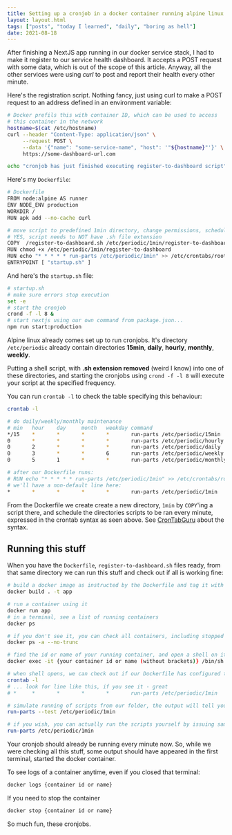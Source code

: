 ```yaml
---
title: Setting up a cronjob in a docker container running alpine linux node image container
layout: layout.html
tags: ["posts", "today I learned", "daily", "boring as hell"]
date: 2021-08-18
---
```


After finishing a NextJS app running in our docker service stack, I had to make it register to our service health dashboard. It accepts a POST request with some data, which is out of the scope of this article. Anyway, all the other services were using  _curl_ to post and report their health every other minute.

Here's the registration script. Nothing fancy, just using curl to make a POST request to an address defined in an environment variable:

```bash
# Docker prefils this with container ID, which can be used to access 
# this container in the network
hostname=$(cat /etc/hostname)
curl --header "Content-Type: application/json" \
     --request POST \
     --data '{"name": "some-service-name", "host": '"${hostname}"'}' \
     https://some-dashboard-url.com

echo "cronjob has just finished executing register-to-dashboard script"
```

Here's my `Dockerfile`:

```bash
# Dockerfile
FROM node:alpine AS runner
ENV NODE_ENV production
WORKDIR /
RUN apk add --no-cache curl

# move script to predefined 1min directory, change permissions, schedule it for running
# YES, script needs to NOT have .sh file extension
COPY  /register-to-dashboard.sh /etc/periodic/1min/register-to-dashboard
RUN chmod +x /etc/periodic/1min/register-to-dashboard
RUN echo "* * * * * run-parts /etc/periodic/1min" >> /etc/crontabs/root
ENTRYPOINT [ "startup.sh" ]
```

And here's the `startup.sh` file:

```bash
# startup.sh
# make sure errors stop execution
set -e
# start the cronjob
crond -f -l 8 &
# start nextjs using our own command from package.json...
npm run start:production

```

Alpine linux already comes set up to run cronjobs. It's directory `/etc/periodic` already contain directories **15min**, **daily**, **hourly**, **monthly**, **weekly**.

Putting a shell script, with **.sh extension removed** (weird I know) into one of these directories, and starting the cronjobs using `crond -f -l 8` will execute your script at the specified frequency.

You can run `crontab -l` to check the table specifying this behaviour:

```bash
crontab -l

# do daily/weekly/monthly maintenance
# min	hour	day	    month	weekday	command
*/15	*	    *	    *	    *	    run-parts /etc/periodic/15min
0	    *	    *	    *	    *	    run-parts /etc/periodic/hourly
0	    2	    *	    *	    *	    run-parts /etc/periodic/daily
0	    3	    *	    *	    6	    run-parts /etc/periodic/weekly
0	    5	    1	    *	    *	    run-parts /etc/periodic/monthly

# after our Dockerfile runs:
# RUN echo "* * * * * run-parts /etc/periodic/1min" >> /etc/crontabs/root
# we'll have a non-default line here:
*	    *	    *	    *	    *	    run-parts /etc/periodic/1min

```

From the Dockerfile we create create a new directory, `1min` by `COPY`'ing a script there, and schedule the directories scripts to be ran every minute, expressed in the crontab syntax as seen above. See [CronTabGuru](https://crontab.guru/#*_*_*_*_*) about the syntax.

## Running this stuff

When you have the `Dockerfile`, `register-to-dashboard.sh` files ready, from that same directory we can run this stuff and check out if all is working fine:
```bash
# build a docker image as instructed by the Dockerfile and tag it with "app"
docker build . -t app

# run a container using it
docker run app
# in a terminal, see a list of running containers
docker ps

# if you don't see it, you can check all containers, including stopped ones + get more info with --no-trunc
docker ps -a --no-trunc

# find the id or name of your running container, and open a shell on it
docker exec -it {your container id or name (without brackets)} /bin/sh

# when shell opens, we can check out if our Dockerfile has configured the cronjob:
crontab -l
# ... look for line like this, if you see it - great
# *	    *	    *	    *	    *	    run-parts /etc/periodic/1min

# simulate running of scripts from our folder, the output will tell you which scripts will be run exactly
run-parts --test /etc/periodic/1min

# if you wish, you can actually run the scripts yourself by issuing same command as the cronjob does
run-parts /etc/periodic/1min
```

Your cronjob should already be running every minute now. So, while we were checking all this stuff, some output should have appeared in the first terminal, started the docker container.

To see logs of a container anytime, even if you closed that terminal:
```bash
docker logs {container id or name}
```

If you need to stop the container
```bash
docker stop {container id or name}
```

So much fun, these cronjobs.